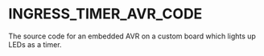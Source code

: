 INGRESS_TIMER_AVR_CODE
======================

The source code for an embedded AVR on a custom board which lights up LEDs as a timer.
